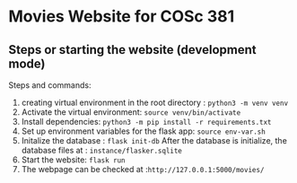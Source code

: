 # Movies Website for COSc 381
## Steps or starting the website (development mode)

Steps and commands:
1. creating virtual environment in the root directory : `python3 -m venv venv`
2. Activate the virtual environment: `source venv/bin/activate`
3. Install dependencies: `python3 -m pip install -r requirements.txt`
4. Set up environment variables for the flask app: `source env-var.sh`
5. Initalize the database : `flask init-db` After the database is initialize, the database files at : `instance/flasker.sqlite`
6. Start the website: `flask run`
7. The webpage can be checked at :`http://127.0.0.1:5000/movies/`
